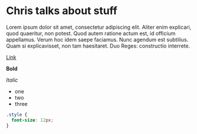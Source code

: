 # Chris talks about stuff

Lorem ipsum dolor sit amet, consectetur adipiscing elit. Aliter enim explicari, quod quaeritur, non potest. Quod autem ratione actum est, id officium appellamus. Verum hoc idem saepe faciamus. Nunc agendum est subtilius. Quam si explicavisset, non tam haesitaret. Duo Reges: constructio interrete.

[Link](http://google.com)

**Bold**

_Italic_

- one
- two
- three

```css
.style {
  font-size: 12px;
}
```

